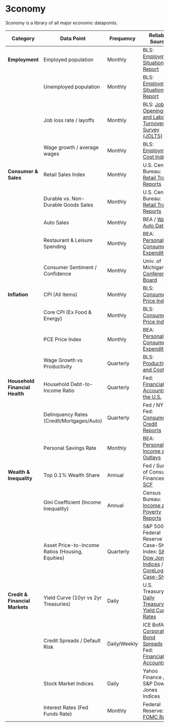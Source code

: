 # 3conomy
3conomy is a library of all major economic datapoints. 

| **Category**                   | **Data Point**                                   | **Frequency** | **Reliable Source**                                                                                                                                                                                                                             |
| ------------------------------ | ------------------------------------------------ | ------------- | ----------------------------------------------------------------------------------------------------------------------------------------------------------------------------------------------------------------------------------------------- |
| **Employment**                 | Employed population                              | Monthly       | BLS: [Employment Situation Report](https://www.bls.gov/news.release/empsit.nr0.htm)                                                                                                                                                             |
|                                | Unemployed population                            | Monthly       | BLS: [Employment Situation Report](https://www.bls.gov/news.release/empsit.nr0.htm)                                                                                                                                                             |
|                                | Job loss rate / layoffs                          | Monthly       | BLS: [Job Openings and Labor Turnover Survey (JOLTS)](https://www.bls.gov/jlt/)                                                                                                                                                                 |
|                                | Wage growth / average wages                      | Monthly       | BLS: [Employment Cost Index](https://www.bls.gov/ncs/)                                                                                                                                                                                          |
| **Consumer & Sales**           | Retail Sales Index                               | Monthly       | U.S. Census Bureau: [Retail Trade Reports](https://www.census.gov/retail/index.html)                                                                                                                                                            |
|                                | Durable vs. Non-Durable Goods Sales              | Monthly       | U.S. Census Bureau: [Retail Trade Reports](https://www.census.gov/retail/index.html)                                                                                                                                                            |
|                                | Auto Sales                                       | Monthly       | BEA / [Ward’s Auto Data](https://www.wardsauto.com/)                                                                                                                                                                                            |
|                                | Restaurant & Leisure Spending                    | Monthly       | BEA: [Personal Consumption Expenditures](https://www.bea.gov/data/consumer-spending/main)                                                                                                                                                       |
|                                | Consumer Sentiment / Confidence                  | Monthly       | Univ. of Michigan / [Conference Board](https://www.conference-board.org/)                                                                                                                                                                       |
| **Inflation**                  | CPI (All Items)                                  | Monthly       | BLS: [Consumer Price Index](https://www.bls.gov/cpi/)                                                                                                                                                                                           |
|                                | Core CPI (Ex Food & Energy)                      | Monthly       | BLS: [Consumer Price Index](https://www.bls.gov/cpi/)                                                                                                                                                                                           |
|                                | PCE Price Index                                  | Monthly       | BEA: [Personal Consumption Expenditures](https://www.bea.gov/data/personal-consumption-expenditures-price-index)                                                                                                                                |
|                                | Wage Growth vs Productivity                      | Quarterly     | BLS: [Productivity and Costs](https://www.bls.gov/lpc/)                                                                                                                                                                                         |
| **Household Financial Health** | Household Debt-to-Income Ratio                   | Quarterly     | Fed: [Financial Accounts of the U.S.](https://www.federalreserve.gov/releases/z1/)                                                                                                                                                              |
|                                | Delinquency Rates (Credit/Mortgages/Auto)        | Quarterly     | Fed / NY Fed: [Consumer Credit Reports](https://www.newyorkfed.org/microeconomics)                                                                                                                                                              |
|                                | Personal Savings Rate                            | Monthly       | BEA: [Personal Income and Outlays](https://www.bea.gov/data/income-saving/personal-saving-rate)                                                                                                                                                 |
| **Wealth & Inequality**        | Top 0.1% Wealth Share                            | Annual        | Fed / Survey of Consumer Finances: [SCF](https://www.federalreserve.gov/econres/scfindex.htm)                                                                                                                                                   |
|                                | Gini Coefficient (Income Inequality)             | Annual        | Census Bureau: [Income and Poverty Reports](https://www.census.gov/topics/income-poverty/income-inequality.html)                                                                                                                                |
|                                | Asset Price-to-Income Ratios (Housing, Equities) | Quarterly     | S\&P 500 / Federal Reserve / Case-Shiller Index: [S\&P Dow Jones Indices](https://www.spglobal.com/spdji/) / [S\&P CoreLogic Case-Shiller](https://www.spglobal.com/spdji/en/indices/indicators/case-shiller-us-national-home-price-nsa-index/) |
| **Credit & Financial Markets** | Yield Curve (10yr vs 2yr Treasuries)             | Daily         | U.S. Treasury: [Daily Treasury Yield Curve Rates](https://home.treasury.gov/resource-center/data-chart-center/interest-rates)                                                                                                                   |
|                                | Credit Spreads / Default Risk                    | Daily/Weekly  | ICE BofA: [Corporate Bond Spreads](https://www.ml.com/) / Fed: [Financial Accounts](https://www.federalreserve.gov/releases/z1/)                                                                                                                |
|                                | Stock Market Indices                             | Daily         | Yahoo Finance / S\&P Dow Jones Indices                                                                                                                                                                                                          |
|                                | Interest Rates (Fed Funds Rate)                  | Monthly       | Federal Reserve: [FOMC Rates](https://www.federalreserve.gov/monetarypolicy.htm)                                                                                                                                                                |
